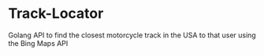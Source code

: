 # Track-Locator
Golang API to find the closest motorcycle track in the USA to that user using the Bing Maps API

